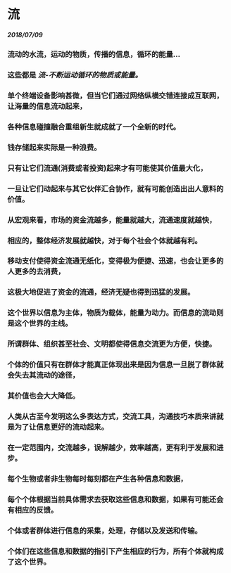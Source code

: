 <style>
  .page-header>a{display:none;}
  .site-footer{display:none;}
</style>
# 流
##### 2018/07/09
### 流动的水流，运动的物质，传播的信息，循环的能量...
### 这些都是 *流-不断运动循环的物质或能量。*
### 单个终端设备影响甚微，但当它们通过网络纵横交错连接成互联网，让海量的信息流动起来，
### 各种信息碰撞融合重组新生就成就了一个全新的时代。
### 钱存储起来实际是一种浪费。
### 只有让它们流通(消费或者投资)起来才有可能使其价值最大化，
### 一旦让它们动起来与其它伙伴汇合协作，就有可能创造出出人意料的价值。
### 从宏观来看，市场的资金流越多，能量就越大，流通速度就越快，
### 相应的，整体经济发展就越快，对于每个社会个体就越有利。
### 移动支付使得资金流通无纸化，变得极为便捷、迅速，也会让更多的人更多的去消费，
### 这极大地促进了资金的流通，经济无疑也得到迅猛的发展。
### 这个世界以信息为主体，物质为载体，能量为动力。而信息的流动则是这个世界的主线。
### 所谓群体、组织甚至社会、文明都使得信息交流更为方便，快捷。
### 个体的价值只有在群体才能真正体现出来是因为信息一旦脱了群体就会失去其流动的途径，
### 其价值也会大大降低。
### 人类从古至今发明这么多表达方式，交流工具，沟通技巧本质来讲就是为了让信息更好的流动起来。
### 在一定范围内，交流越多，误解越少，效率越高，更有利于发展和进步。
### 每个生物或者非生物每时每刻都在产生各种信息和数据，
### 每个个体根据当前具体需求去获取这些信息和数据，如果有可能还会有相应的反馈。
### 个体或者群体进行信息的采集，处理，存储以及发送和传输。
### 个体们在这些信息和数据的指引下产生相应的行为，所有个体就构成了这个世界。
